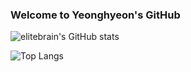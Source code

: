 ### Welcome to Yeonghyeon's GitHub

<!--
**elitebrain/elitebrain** is a ✨ _special_ ✨ repository because its `README.md` (this file) appears on your GitHub profile.

Here are some ideas to get you started:

- 🔭 I’m currently working on ...
- 🌱 I’m currently learning ...
- 👯 I’m looking to collaborate on ...
- 🤔 I’m looking for help with ...
- 💬 Ask me about ...
- 📫 How to reach me: ...
- 😄 Pronouns: ...
- ⚡ Fun fact: ...
-->

<!--
![](./profile-3d-contrib/profile-gitblock.svg)
-->

![elitebrain's GitHub stats](https://github-readme-stats.vercel.app/api?username=elitebrain&include_all_commits=true&count_private=true&theme=vue&show_icons=true&hide=stars,prs)

![Top Langs](https://github-readme-stats.vercel.app/api/top-langs/?username=elitebrain&layout=compact&theme=vue)
